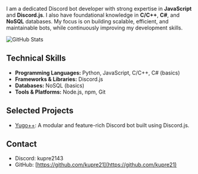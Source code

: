 I am a dedicated Discord bot developer with strong expertise in **JavaScript** and **Discord.js**. I also have foundational knowledge in **C/C++**, **C#**, and **NoSQL** databases. My focus is on building scalable, efficient, and maintainable bots, while continuously improving my development skills.

![GitHub Stats](https://github-readme-stats.vercel.app/api?username=kupre21&show_icons=true&count_private=true&hide=prs&theme=default)

## Technical Skills

- **Programming Languages:** Python, JavaScript, C/C++, C# (basics)  
- **Frameworks & Libraries:** Discord.js  
- **Databases:** NoSQL (basics)  
- **Tools & Platforms:** Node.js, npm, Git  

## Selected Projects

- [Yugo++]([https://github.com/kupre21/Yugo-]): A modular and feature-rich Discord bot built using Discord.js.  
 
## Contact

- Discord: kupre2143
- GitHub: [https://github.com/kupre21](https://github.com/kupre21)  

